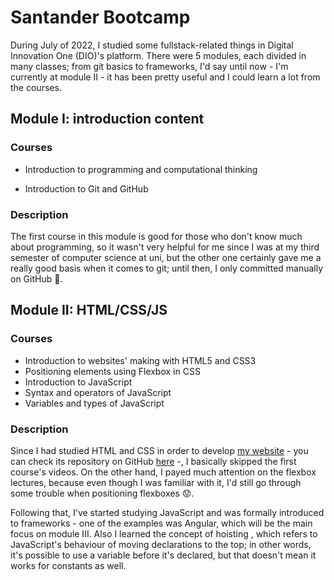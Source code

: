 # Santander Bootcamp

During July of 2022, I studied some fullstack-related things in Digital Innovation One (DIO)'s platform. There were 5 modules, each divided in many classes; from git basics to frameworks, I'd say until now - I'm currently at module II - it has been pretty useful and I could learn a lot from the courses.



## Module I: introduction content

### Courses

- Introduction to programming and computational thinking

- Introduction to Git and GitHub

### Description

The first course in this module is good for those who don't know much about programming, so it wasn't very helpful for me since I was at my third semester of computer science at uni, but the other one certainly gave me a really good basis when it comes to git; until then, I only committed manually on GitHub :grimacing:. 



## Module II: HTML/CSS/JS

### Courses

- Introduction to websites' making with HTML5 and CSS3
- Positioning elements using Flexbox in CSS
- Introduction to JavaScript
- Syntax and operators of JavaScript
- Variables and types of JavaScript

### Description

Since I had studied HTML and CSS in order to develop [my website](https://laistie.github.io/) - you can check its repository on GitHub [here](https://github.com/laistie/laistie.github.io) -, I basically skipped the first course's videos. On the other hand, I payed much attention on the flexbox lectures, because even though I was familiar with it, I'd still go through some trouble when positioning flexboxes :worried:.

Following that, I've started studying JavaScript and was formally introduced to frameworks - one of the examples was Angular, which will be the main focus on module III. Also I learned the concept of hoisting , which refers to JavaScript's behaviour of moving declarations to the top; in other words, it's possible to use a variable before it's declared, but that doesn't mean it works for constants as well.
